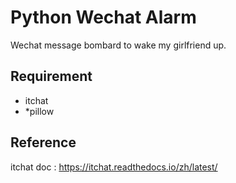 # Python Wechat Alarm

Wechat message bombard to wake my girlfriend up.

## Requirement

- itchat
- *pillow

## Reference

itchat doc : https://itchat.readthedocs.io/zh/latest/